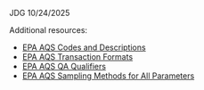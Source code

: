 JDG 
10/24/2025

Additional resources:
- [EPA AQS Codes and Descriptions](https://www.epa.gov/aqs/aqs-code-list)
- [EPA AQS Transaction Formats](https://aqs.epa.gov/aqsweb/documents/TransactionFormats.html#RD%20-%20Raw%20Data)
- [EPA AQS QA Qualifiers](https://aqs.epa.gov/aqsweb/documents/codetables/qualifiers.html)
- [EPA AQS Sampling Methods for All Parameters](https://aqs.epa.gov/aqsweb/documents/codetables/methods_all.html)



